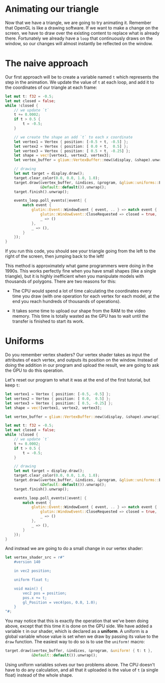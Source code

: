 # Animating our triangle

Now that we have a triangle, we are going to try animating it. Remember that OpenGL is like a drawing software. If we want to make a change on the screen, we have to draw over the existing content to replace what is already there. Fortunately we already have a `loop` that continuously draws on the window, so our changes will almost instantly be reflected on the window.

# The naive approach

Our first approach will be to create a variable named `t` which represents the step in the animation. We update the value of `t` at each loop, and add it to the coordinates of our triangle at each frame:

```rust
let mut t: f32 = -0.5;
let mut closed = false;
while !closed {
    // we update `t`
    t += 0.0002;
    if t > 0.5 {
        t = -0.5;
    }

    // we create the shape an add `t` to each x coordinate
    let vertex1 = Vertex { position: [-0.5 + t, -0.5] };
    let vertex2 = Vertex { position: [ 0.0 + t,  0.5] };
    let vertex3 = Vertex { position: [ 0.5 + t, -0.25] };
    let shape = vec![vertex1, vertex2, vertex3];
    let vertex_buffer = glium::VertexBuffer::new(&display, &shape).unwrap();

    // drawing
    let mut target = display.draw();
    target.clear_color(0.0, 0.0, 1.0, 1.0);
    target.draw(&vertex_buffer, &indices, &program, &glium::uniforms::EmptyUniforms,
                &Default::default()).unwrap();
    target.finish().unwrap();

    events_loop.poll_events(|event| {
        match event {
            glutin::Event::WindowEvent { event, .. } => match event {
                glutin::WindowEvent::CloseRequested => closed = true,
                _ => ()
            },
            _ => (),
        }
    });
}
```

If you run this code, you should see your triangle going from the left to the right of the screen, then jumping back to the left!

This method is approximately what game programmers were doing in the 1990s. This works perfectly fine when you have small shapes (like a single triangle), but it is highly inefficient when you manipulate models with thousands of polygons. There are two reasons for this:

 - The CPU would spend a lot of time calculating the coordinates every time you draw (with one operation for each vertex for each model, at the end you reach hundreds of thousands of operations).

 - It takes some time to upload our shape from the RAM to the video memory. This time is totally wasted as the GPU has to wait until the transfer is finished to start its work.

# Uniforms

Do you remember vertex shaders? Our vertex shader takes as input the attributes of each vertex, and outputs its position on the window. Instead of doing the addition in our program and upload the result, we are going to ask the GPU to do this operation.

Let's reset our program to what it was at the end of the first tutorial, but keep `t`:

```rust
let vertex1 = Vertex { position: [-0.5, -0.5] };
let vertex2 = Vertex { position: [ 0.0,  0.5] };
let vertex3 = Vertex { position: [ 0.5, -0.25] };
let shape = vec![vertex1, vertex2, vertex3];

let vertex_buffer = glium::VertexBuffer::new(&display, &shape).unwrap();

let mut t: f32 = -0.5;
let mut closed = false;
while !closed {
    // we update `t`
    t += 0.0002;
    if t > 0.5 {
        t = -0.5;
    }

    // drawing
    let mut target = display.draw();
    target.clear_color(0.0, 0.0, 1.0, 1.0);
    target.draw(&vertex_buffer, &indices, &program, &glium::uniforms::EmptyUniforms,
                &Default::default()).unwrap();
    target.finish().unwrap();

    events_loop.poll_events(|event| {
        match event {
            glutin::Event::WindowEvent { event, .. } => match event {
                glutin::WindowEvent::CloseRequested => closed = true,
                _ => ()
            },
            _ => (),
        }
    });
}
```

And instead we are going to do a small change in our vertex shader:

```rust
let vertex_shader_src = r#"
    #version 140

    in vec2 position;

    uniform float t;

    void main() {
        vec2 pos = position;
        pos.x += t;
        gl_Position = vec4(pos, 0.0, 1.0);
    }
"#;
```

You may notice that this is exactly the operation that we've been doing above, except that this time it is done on the GPU side. We have added a variable `t` in our shader, which is declared as a **uniform**. A uniform is a global variable whose value is set when we draw by passing its value to the `draw` function. The easiest way to do so is to use the `uniform!` macro:

```rust
target.draw(&vertex_buffer, &indices, &program, &uniform! { t: t },
            &Default::default()).unwrap();
```

Using uniform variables solves our two problems above. The CPU doesn't have to do any calculation, and all that it uploaded is the value of `t` (a single float) instead of the whole shape.

